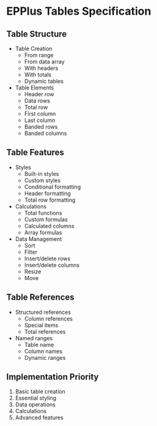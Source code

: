 # EPPlus Tables Specification

## Table Structure
- Table Creation
  - From range
  - From data array
  - With headers
  - With totals
  - Dynamic tables
- Table Elements
  - Header row
  - Data rows
  - Total row
  - First column
  - Last column
  - Banded rows
  - Banded columns

## Table Features
- Styles
  - Built-in styles
  - Custom styles
  - Conditional formatting
  - Header formatting
  - Total row formatting
- Calculations
  - Total functions
  - Custom formulas
  - Calculated columns
  - Array formulas
- Data Management
  - Sort
  - Filter
  - Insert/delete rows
  - Insert/delete columns
  - Resize
  - Move

## Table References
- Structured references
  - Column references
  - Special items
  - Total references
- Named ranges
  - Table name
  - Column names
  - Dynamic ranges

## Implementation Priority
1. Basic table creation
2. Essential styling
3. Data operations
4. Calculations
5. Advanced features
